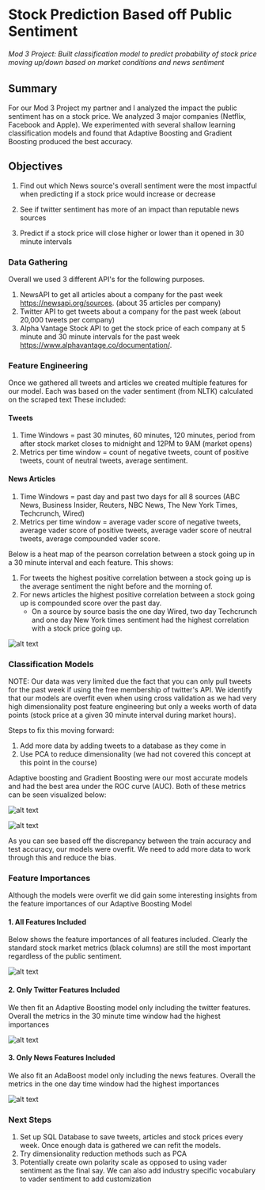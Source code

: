 # Stock Prediction Based off Public Sentiment

###### Mod 3 Project: Built classification model to predict probability of stock price moving up/down based on market conditions and news sentiment


## Summary
For our Mod 3 Project my partner and I analyzed the impact the public sentiment has on a stock price. We analyzed 3 major companies (Netflix, Facebook and Apple). We experimented with several shallow learning classification models and found that Adaptive Boosting and Gradient Boosting produced the best accuracy.


## Objectives
1. Find out which News source's overall sentiment were the most impactful when predicting if a stock price would increase or decrease

2. See if twitter sentiment has more of an impact than reputable news sources

3. Predict if a stock price will close higher or lower than it opened in 30 minute intervals


### Data Gathering
Overall we used 3 different API's for the following purposes.
  1. NewsAPI to get all articles about a company for the past week https://newsapi.org/sources. (about 35 articles per company)
  2. Twitter API to get tweets about a company for the past week (about 20,000 tweets per company)
  3. Alpha Vantage Stock API to get the stock price of each company at 5 minute and 30 minute intervals for the past week https://www.alphavantage.co/documentation/.


### Feature Engineering

Once we gathered all tweets and articles we created multiple features for our model. Each was based on the vader sentiment (from NLTK) calculated on the scraped text  These included:

#### Tweets

  1. Time Windows = past 30 minutes, 60 minutes, 120 minutes, period from after stock market closes to midnight and 12PM to 9AM (market opens)
  2. Metrics per time window = count of negative tweets, count of positive tweets, count of neutral tweets, average sentiment.

#### News Articles

  1. Time Windows = past day and past two days for all 8 sources (ABC News, Business Insider, Reuters, NBC News, The New York Times, Techcrunch, Wired)
  2. Metrics per time window = average vader score of negative tweets, average vader score of positive tweets, average vader score of neutral tweets, average compounded vader score.

Below is a heat map of the pearson correlation between a stock going up in a 30 minute interval and each feature. This shows:
  1. For tweets the highest positive correlation between a stock going up is the average sentiment the night before and the morning of.
  2. For news articles the highest positive correlation between a stock going up is compounded score over the past day.
      + On a source by source basis the one day Wired, two day Techcrunch and one day New York times sentiment had the highest correlation with a stock price going up.

![alt text](https://github.com/NaokoSuga/twitter_news_sentiment_analysis_stock_price_prediction/blob/master/Screenshots/heatmap.png?raw=True)

### Classification Models

NOTE: Our data was very limited due the fact that you can only pull tweets for the past week if using the free membership of twitter's API. We identify that our models are overfit even when using cross validation as we had very high dimensionality post feature engineering but only a weeks worth of data points (stock price at a given 30 minute interval during market hours).

Steps to fix this moving forward:
1. Add more data by adding tweets to a database as they come in
2. Use PCA to reduce dimensionality (we had not covered this concept at this point in the course)

Adaptive boosting and Gradient Boosting were our most accurate models and had the best area under the ROC curve (AUC). Both of these metrics can be seen visualized below:

![alt text](https://github.com/NaokoSuga/twitter_news_sentiment_analysis_stock_price_prediction/blob/master/Screenshots/models.png?raw=True)

![alt text](https://github.com/NaokoSuga/twitter_news_sentiment_analysis_stock_price_prediction/blob/master/Screenshots/auc.png?raw=True)

As you can see based off the discrepancy between the train accuracy and test accuracy, our models were overfit. We need to add more data to work through this and reduce the bias.

### Feature Importances

Although the models were overfit we did gain some interesting insights from the feature importances of our Adaptive Boosting Model

#### 1. All Features Included

Below shows the feature importances of all features included. Clearly the standard stock market metrics (black columns) are still the most important regardless of the public sentiment.

![alt text](https://github.com/NaokoSuga/twitter_news_sentiment_analysis_stock_price_prediction/blob/master/Screenshots/allfeat.png?raw=True)

#### 2. Only Twitter Features Included

We then fit an Adaptive Boosting model only including the twitter features. Overall the metrics in the 30 minute time window had the highest importances

![alt text](https://github.com/NaokoSuga/twitter_news_sentiment_analysis_stock_price_prediction/blob/master/Screenshots/twitter.png?raw=True)


#### 3. Only News Features Included

We also fit an AdaBoost model only including the news features. Overall the metrics in the one day time window had the highest importances

![alt text](https://github.com/NaokoSuga/twitter_news_sentiment_analysis_stock_price_prediction/blob/master/Screenshots/news.png?raw=True)

### Next Steps

1. Set up SQL Database to save tweets, articles and stock prices every week. Once enough data is gathered we can refit the models.
2. Try dimensionality reduction methods such as PCA
3. Potentially create own polarity scale as opposed to using vader sentiment as the final say. We can also add industry specific vocabulary to vader sentiment to add customization
